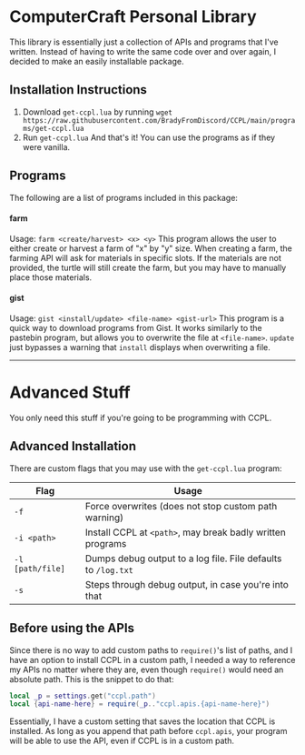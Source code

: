 # ComputerCraft Personal Library

This library is essentially just a collection of APIs and programs that I've written. Instead of having to write the same code over and over again, I decided to make an easily installable package.

## Installation Instructions

1. Download `get-ccpl.lua` by running `wget https://raw.githubusercontent.com/BradyFromDiscord/CCPL/main/programs/get-ccpl.lua`
2. Run `get-ccpl.lua`
And that's it! You can use the programs as if they were vanilla.

## Programs

The following are a list of programs included in this package:

#### farm
Usage: `farm <create/harvest> <x> <y>`
This program allows the user to either create or harvest a farm of "x" by "y" size.
When creating a farm, the farming API will ask for materials in specific slots. If the materials are not provided, the turtle will still create the farm, but you may have to manually place those materials.

#### gist
Usage: `gist <install/update> <file-name> <gist-url>`
This program is a quick way to download programs from Gist. It works similarly to the pastebin program, but allows you to overwrite the file at `<file-name>`. `update` just bypasses a warning that `install` displays when overwriting a file.

-------------
# Advanced Stuff

You only need this stuff if you're going to be programming with CCPL.

## Advanced Installation

There are custom flags that you may use with the `get-ccpl.lua` program:

| Flag             | Usage                                                         |
|------------------|---------------------------------------------------------------|
| `-f`             | Force overwrites (does not stop custom path warning)          |
| `-i <path>`      | Install CCPL at `<path>`, may break badly written programs    |
| `-l [path/file]` | Dumps debug output to a log file. File defaults to `/log.txt` |
| `-s`             | Steps through debug output, in case you're into that          |

## Before using the APIs

Since there is no way to add custom paths to `require()`'s list of paths, and I have an option to install CCPL in a custom path, I needed a way to reference my APIs no matter where they are, even though `require()` would need an absolute path. 
This is the snippet to do that:
```lua
local _p = settings.get("ccpl.path")
local {api-name-here} = require(_p.."ccpl.apis.{api-name-here}")
```

Essentially, I have a custom setting that saves the location that CCPL is installed. As long as you append that path before `ccpl.apis`, your program will be able to use the API, even if CCPL is in a custom path.
